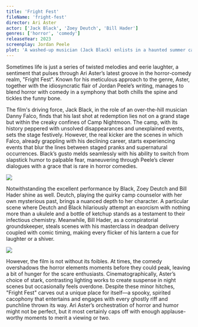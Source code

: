 ```yaml
---
title: 'Fright Fest'
fileName: 'fright-fest'
director: Ari Aster
actor: ['Jack Black', 'Zoey Deutch', 'Bill Hader']
genres: ['horror', 'comedy']
releaseYear: 2023
screenplay: Jordan Peele
plot: 'A washed-up musician (Jack Black) enlists in a haunted summer camp, only to find his nightmares merging with reality in terrifying—and hilarious—ways.'
---
```


Sometimes life is just a series of twisted melodies and eerie laughter, a sentiment that pulses through Ari Aster’s latest groove in the horror-comedy realm, "Fright Fest". Known for his meticulous approach to the genre, Aster, together with the idiosyncratic flair of Jordan Peele’s writing, manages to blend horror with comedy in a symphony that both chills the spine and tickles the funny bone.

The film's driving force, Jack Black, in the role of an over-the-hill musician Danny Falco, finds that his last shot at redemption lies not on a grand stage but within the creaky confines of Camp Nightmoon. The camp, with its history peppered with unsolved disappearances and unexplained events, sets the stage festively. However, the real kicker are the scenes in which Falco, already grappling with his declining career, starts experiencing events that blur the lines between staged pranks and supernatural occurrences. Black’s gusto melds seamlessly with his ability to switch from slapstick humor to palpable fear, maneuvering through Peele’s clever dialogues with a grace that is rare in horror comedies.

![](https://d340an42g09ocs.cloudfront.net/fright-fest-1.webp)

Notwithstanding the excellent performance by Black, Zoey Deutch and Bill Hader shine as well. Deutch, playing the quirky camp counselor with her own mysterious past, brings a nuanced depth to her character. A particular scene where Deutch and Black hilariously attempt an exorcism with nothing more than a ukulele and a bottle of ketchup stands as a testament to their infectious chemistry. Meanwhile, Bill Hader, as a conspiratorial groundskeeper, steals scenes with his masterclass in deadpan delivery coupled with comic timing, making every flicker of his lantern a cue for laughter or a shiver.

![](https://d340an42g09ocs.cloudfront.net/fright-fest-2.webp)

However, the film is not without its foibles. At times, the comedy overshadows the horror elements moments before they could peak, leaving a bit of hunger for the scare enthusiasts. Cinematographically, Aster’s choice of stark, contrasting lighting works to create suspense in night scenes but occasionally feels overdone. Despite these minor hitches, "Fright Fest" carves out a unique place for itself—a spooky, spirited cacophony that entertains and engages with every ghostly riff and punchline thrown its way. Ari Aster’s orchestration of horror and humor might not be perfect, but it most certainly caps off with enough applause-worthy moments to merit a viewing or two.
